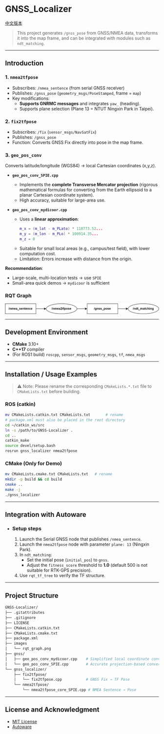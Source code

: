 # GNSS_Localizer

[中文版本](./README_zh-TW.md)

> This project generates `/gnss_pose` from GNSS/NMEA data, transforms it into the map frame, and can be integrated with modules such as `ndt_matching`.  

---

## Introduction

### 1. `nmea2tfpose`
- Subscribes: `/nmea_sentence` (from serial GNSS receiver)  
- Publishes: `/gnss_pose` (`geometry_msgs/PoseStamped`, frame = `map`)  
- Key modifications:  
  - **Supports GNRMC messages** and integrates `yaw_` (heading).  
  - Supports plane selection (Plane 13 = NTUT Ningxin Park in Taipei).  

### 2. `fix2tfpose`
- Subscribes: `/fix` (`sensor_msgs/NavSatFix`)  
- Publishes: `/gnss_pose`  
- Function: Converts GNSS Fix directly into pose in the map frame.  

### 3. `geo_pos_conv`
Converts latitude/longitude (WGS84) → local Cartesian coordinates (x,y,z).  
- **`geo_pos_conv_SPIE.cpp`**  
  - Implements the **complete Transverse Mercator projection** (rigorous mathematical formulas for converting from the Earth ellipsoid to a planar Cartesian coordinate system).  
  - High accuracy, suitable for large-area use.  

- **`geo_pos_conv_mydicoor.cpp`**  
  - Uses a **linear approximation**:  
    ```cpp
    m_x = (m_lat - m_PLato) * 110773.52...
    m_y = (m_lon - m_PLo) * 100914.35...
    m_z = 0
    ```
  - Suitable for small local areas (e.g., campus/test field), with lower computation cost.  
  - Limitation: Errors increase with distance from the origin.  

**Recommendation**:  
- Large-scale, multi-location tests → use `SPIE`  
- Small-area quick demos → `mydicoor` is sufficient  

### RQT Graph
![](./images/rqt_graph.png)

---

## Development Environment
- **CMake** 3.10+  
- **C++17** compiler  
- (For ROS1 build) `roscpp`, `sensor_msgs`, `geometry_msgs`, `tf`, `nmea_msgs`

---

## Installation / Usage Examples
> ⚠️ Note: Please rename the corresponding `CMakeLists.*.txt` file to `CMakeLists.txt` before building.

### ROS (catkin)
```bash
mv CMakeLists.catkin.txt CMakeLists.txt       # rename
# package.xml must also be placed in the root directory
cd ~/catkin_ws/src
ln -s /path/to/GNSS-Localizer .
cd ..
catkin_make
source devel/setup.bash
rosrun gnss_localizer nmea2tfpose
```

### CMake (Only for Demo)
```bash
mv CMakeLists.cmake.txt CMakeLists.txt   # rename
mkdir -p build && cd build
cmake ..
make -j
./gnss_localizer
```

---

## Integration with Autoware

- ### Setup steps
  1. Launch the Serial GNSS node that publishes `/nmea_sentence`.  
  2. Launch the `nmea2tfpose` node with parameter `plane: 13` (Ningxin Park).  
  3. In `ndt_matching`:  
     - Set the initial pose (`initial_pos`) to `gnss`.  
     - Adjust the `fitness_score` threshold to **1.0** (default 500 is not suitable for RTK-GPS precision).  
  4. Use `rqt_tf_tree` to verify the TF structure.  

---

## Project Structure
```bash
GNSS-Localizer/
├── .gitattributes
├── .gitignore
├── LICENSE
├── CMakeLists.catkin.txt
├── CMakeLists.cmake.txt
├── package.xml
├── images
│   └── rqt_graph.png
├── gnss/
│   ├── geo_pos_conv_mydicoor.cpp    # Simplified local coordinate conversion
│   └── geo_pos_conv_SPIE.cpp        # Accurate projection-based conversion
└── gnss_localizer/
    ├── fix2tfpose/
    │   └── fix2tfpose.cpp           # GNSS Fix → TF Pose
    └── nmea2tfpose/
        └── nmea2tfpose_core_SPIE.cpp # NMEA Sentence → Pose
```

---

## License and Acknowledgment
- [MIT License](./LICENSE)  
- [Autoware](https://www.autoware.org/)
